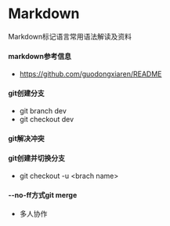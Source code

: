 # Markdown
Markdown标记语言常用语法解读及资料

#### markdown参考信息

- https://github.com/guodongxiaren/README

#### git创建分支

- git branch dev
- git checkout dev

#### git解决冲突

#### git创建并切换分支

- git checkout -u \<brach name\>

#### \--no-ff方式git merge

- 多人协作
